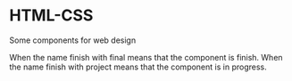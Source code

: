 # HTML-CSS
Some components for web design

When the name finish with final means that the component is finish.
When the name finish with project means that the component is in progress.
